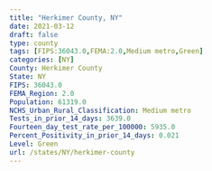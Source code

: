 ```yaml
---
title: "Herkimer County, NY"
date: 2021-03-12
draft: false
type: county
tags: [FIPS:36043.0,FEMA:2.0,Medium metro,Green]
categories: [NY]
County: Herkimer County
State: NY
FIPS: 36043.0
FEMA_Region: 2.0
Population: 61319.0
NCHS_Urban_Rural_Classification: Medium metro
Tests_in_prior_14_days: 3639.0
Fourteen_day_test_rate_per_100000: 5935.0
Percent_Positivity_in_prior_14_days: 0.021
Level: Green
url: /states/NY/herkimer-county
---
```



